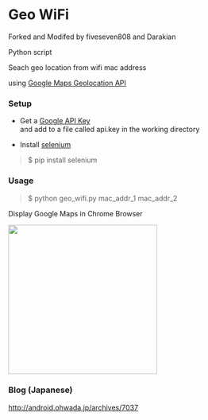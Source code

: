 # Geo WiFi
Forked and Modifed by fiveseven808 and Darakian

Python script

Seach geo location from wifi mac address

using [Google Maps Geolocation API](https://developers.google.com/maps/documentation/geolocation/intro)


### Setup
- Get a [Google API Key](https://developers.google.com/maps/documentation/geolocation/get-api-key)  
and add to a file called api.key in the working directory

- Install [selenium](https://pypi.python.org/pypi/selenium)
> $ pip install selenium


### Usage
> $ python geo_wifi.py mac_addr_1 mac_addr_2


Display Google Maps in Chrome Browser

<img src="https://github.com/ohwada/geo_wifi/blob/master/geo_wifi.png" width="300" />


### Blog (Japanese)
http://android.ohwada.jp/archives/7037
